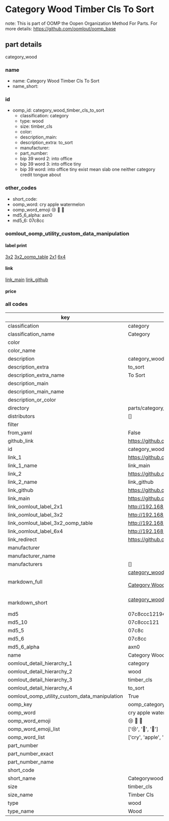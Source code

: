 # Category Wood Timber Cls To Sort  

note: This is part of OOMP the Oopen Organization Method For Parts. For more details: https://github.com/oomlout/oomp_base

##  part details
  



category_wood



### name
* name: Category Wood Timber Cls To Sort
* name_short: 
### id
* oomp_id: category_wood_timber_cls_to_sort
  * classification: category
  * type: wood
  * size: timber_cls
  * color: 
  * description_main: 
  * description_extra: to_sort
  * manufacturer: 
  * part_number: 
  * bip 39 word 2: into office
  * bip 39 word 3: into office tiny
  * bip 39 word: into office tiny exist mean slab one neither category credit tongue about

### other_codes
* short_code: 
* oomp_word: cry apple watermelon
* oomp_word_emoji :cry: :apple: :watermelon:
* md5_6_alpha: axn0
* md5_6: 07c8cc






### oomlout_oomp_utility_custom_data_manipulation
#### label print
[3x2](http://192.168.1.245:1112/?label=oomp%20axn0)
[3x2_oomp_table](http://192.168.1.108:1112/?label=oomp%20axn0)
[2x1](http://192.168.1.242:1112/?label=oomp%20axn0)
[6x4](http://192.168.1.55:1112/?label=oomp%20axn0)    

#### link

[link_main](https://github.com/oomlout/oomlout_oomp_version_1_messy/tree/main/parts/category_wood_timber_cls_to_sort) [link_github](https://github.com/oomlout/oomlout_oomp_version_1_messy/tree/main/parts/category_wood_timber_cls_to_sort)                             

#### price







### all codes 
| key | value |  
| --- | --- |  
| classification | category |  
| classification_name | Category |  
| color |  |  
| color_name |  |  
| description | category_wood |  
| description_extra | to_sort |  
| description_extra_name | To Sort |  
| description_main |  |  
| description_main_name |  |  
| description_or_color |   |  
| directory | parts/category_wood_timber_cls_to_sort |  
| distributors | [] |  
| filter |  |  
| from_yaml | False |  
| github_link | https://github.com/oomlout/oomlout_oomp_part_src/tree/main/parts/category_wood_timber_cls_to_sort |  
| id | category_wood_timber_cls_to_sort |  
| link_1 | https://github.com/oomlout/oomlout_oomp_version_1_messy/tree/main/parts/category_wood_timber_cls_to_sort |  
| link_1_name | link_main |  
| link_2 | https://github.com/oomlout/oomlout_oomp_version_1_messy/tree/main/parts/category_wood_timber_cls_to_sort |  
| link_2_name | link_github |  
| link_github | https://github.com/oomlout/oomlout_oomp_version_1_messy/tree/main/parts/category_wood_timber_cls_to_sort |  
| link_main | https://github.com/oomlout/oomlout_oomp_version_1_messy/tree/main/parts/category_wood_timber_cls_to_sort |  
| link_oomlout_label_2x1 | http://192.168.1.242:1112/?label=oomp%20axn0 |  
| link_oomlout_label_3x2 | http://192.168.1.245:1112/?label=oomp%20axn0 |  
| link_oomlout_label_3x2_oomp_table | http://192.168.1.108:1112/?label=oomp%20axn0 |  
| link_oomlout_label_6x4 | http://192.168.1.55:1112/?label=oomp%20axn0 |  
| link_redirect | https://github.com/oomlout/oomlout_oomp_version_1_messy/tree/main/parts/category_wood_timber_cls_to_sort |  
| manufacturer |  |  
| manufacturer_name |  |  
| manufacturers | [] |  
| markdown_full | [category_wood_timber_cls_to_sort](none)<br>[](none)<br>[Category Wood Timber Cls To Sort](none)<br><br> |  
| markdown_short | [category_wood_timber_cls_to_sort](none)<br><br> |  
| md5 | 07c8ccc1219433572bc4e4fdc4e663ae |  
| md5_10 | 07c8ccc121 |  
| md5_5 | 07c8c |  
| md5_6 | 07c8cc |  
| md5_6_alpha | axn0 |  
| name | Category Wood Timber Cls To Sort |  
| oomlout_detail_hierarchy_1 | category |  
| oomlout_detail_hierarchy_2 | wood |  
| oomlout_detail_hierarchy_3 | timber_cls |  
| oomlout_detail_hierarchy_4 | to_sort |  
| oomlout_oomp_utility_custom_data_manipulation | True |  
| oomp_key | oomp_category_wood_timber_cls_to_sort |  
| oomp_word | cry apple watermelon |  
| oomp_word_emoji | :cry: :apple: :watermelon: |  
| oomp_word_emoji_list | [':cry:', ':apple:', ':watermelon:'] |  
| oomp_word_list | ['cry', 'apple', 'watermelon'] |  
| part_number |  |  
| part_number_exact |  |  
| part_number_name |  |  
| short_code |  |  
| short_name | Categorywood |  
| size | timber_cls |  
| size_name | Timber Cls |  
| type | wood |  
| type_name | Wood |  
